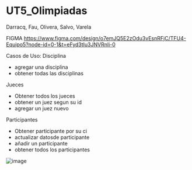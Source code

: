 # UT5_Olimpiadas
Darracq, Fau, Olivera, Salvo, Varela 

FIGMA https://www.figma.com/design/o7emJQ5E2zOdu3vEsnRFjC/TFU4-Equipo5?node-id=0-1&t=eFyd3tIu3JNVRnli-0

Casos de Uso:
Disciplina
- agregar una disciplina
- obtener todas las disciplinas
  
Jueces
- Obtener todos los jueces
- obtener un juez segun su id
- agregar un juez nuevo
  
Participantes
- Obtener participante por su ci
- actualizar datosde participante
- añadir un participante
- obtener todos los participantes

 ![image](https://github.com/tomasdarracq/UT5_Olimpiadas/assets/110825915/7ed563b4-a6d7-447a-b644-b7cda3e8fe4a)


